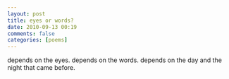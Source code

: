```yaml
---
layout: post
title: eyes or words?
date: 2010-09-13 00:19
comments: false
categories: [poems]
---
```


depends on the eyes.
depends on the words.
depends on the day
and the night that came before.
